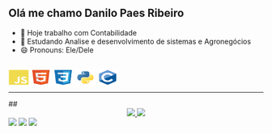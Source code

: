 ## Olá me chamo Danilo Paes Ribeiro


- 🔭 Hoje trabalho com Contabilidade
- 🌱 Estudando Analise e desenvolvimento de sistemas e Agronegócios 
- 😄 Pronouns: Ele/Dele

</div>
<div style="display: inline_block"><br>
  <img align="center" alt="danilo-Js" height="30" width="40" src="https://raw.githubusercontent.com/devicons/devicon/master/icons/javascript/javascript-plain.svg">
  <img align="center" alt="danilo-HTML" height="30" width="40" src="https://raw.githubusercontent.com/devicons/devicon/master/icons/html5/html5-original.svg">
  <img align="center" alt="danilo-CSS" height="30" width="40" src="https://raw.githubusercontent.com/devicons/devicon/master/icons/css3/css3-original.svg">
  <img align="center" alt="danilo-Python" height="30" width="40" src="https://raw.githubusercontent.com/devicons/devicon/master/icons/python/python-original.svg">
  <img align="center" alt="danilo-C" height="30" width="40" src="https://raw.githubusercontent.com/devicons/devicon/master/icons/c/c-original.svg">

</div>

 <hr>
##
 <div>
<div align="center">
  <a href="https://github.com/danilopaes">
  <img height="180em" src="https://github-readme-stats.vercel.app/api?username=danilopaes&show_icons=true&theme=dracula&include_all_commits=true&count_private=true"/>
  <img height="180em" src="https://github-readme-stats.vercel.app/api/top-langs/?username=danilopaes&layout=compact&langs_count=7&theme=dracula"/>
</div>

<div> 
  <a href="https://instagram.com/danilopaesribeiro" target="_blank"><img src="https://img.shields.io/badge/-Instagram-%23E4405F?style=for-the-badge&logo=instagram&logoColor=white" target="_blank"></a>
  <a href = "mailto:danilopaesribeiro@gmail.com"><img src="https://img.shields.io/badge/-Gmail-%23333?style=for-the-badge&logo=gmail&logoColor=white" target="_blank"></a>
  <a href="https://www.linkedin.com/in/danilopaesribeiro/" target="_blank"><img src="https://img.shields.io/badge/-LinkedIn-%230077B5?style=for-the-badge&logo=linkedin&logoColor=white" target="_blank"></a> 
<!--
  ![Snake animation](https://github.com/danilopaes/danilopaes/blob/output/github-contribution-grid-snake.svg)
 -->
